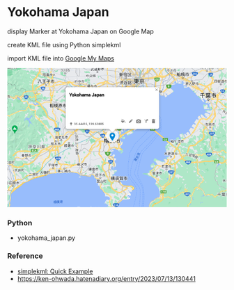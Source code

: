 Yokohama Japan
===============

display Marker at Yokohama Japan on Google Map

create KML file using Python simplekml

import KML file into [Google My Maps](https://www.google.com//intl/en/maps/about/mymaps/)

![yokohama japan](https://github.com/ohwada/World_Countries/blob/main/simplekml/yokohama_japan/screenshots/yokohama_japan.png)

### Python
- yokohama_japan.py

### Reference
- [simplekml: Quick Example](https://simplekml.readthedocs.io/en/latest/gettingstarted.html#quick-example)
- https://ken-ohwada.hatenadiary.org/entry/2023/07/13/130441

